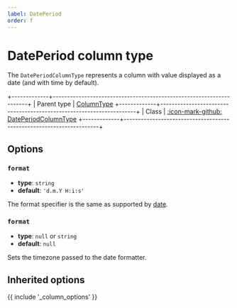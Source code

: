 ```yaml
---
label: DatePeriod
order: f
---
```


# DatePeriod column type

The `DatePeriodColumnType` represents a column with value displayed as a date (and with time by default).

+-------------+---------------------------------------------------------------------+
| Parent type | [ColumnType](column)
+-------------+---------------------------------------------------------------------+
| Class       | [:icon-mark-github: DatePeriodColumnType](https://github.com/Kreyu/data-table-bundle/blob/main/src/Column/Type/DatePeriodColumnType.php)
+-------------+---------------------------------------------------------------------+

## Options

### `format`

- **type**: `string`
- **default**: `'d.m.Y H:i:s'`

The format specifier is the same as supported by [date](https://www.php.net/date).

### `format`

- **type**: `null` or `string`
- **default**: `null`

Sets the timezone passed to the date formatter.

## Inherited options

{{ include '_column_options' }}
